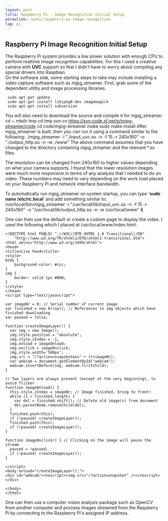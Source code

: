 ```yaml
---
layout: post
title: Raspberry Pi - Image Recognition Initial Setup
permalink: /wiki/raspberry-pi-image-recognition
tag: pi
---
```


## Raspberry Pi Image Recognition Initial Setup

The Raspberry Pi system provides a low power solution with enough CPU to perform realtime image recognition capabilities.  For this I used a creative camera with **UVC** support so that I didn't have to worry about compiling any special drivers into Raspbian.  
On the software side, some starting steps to take may include installing a video capture software such as mjpg_streamer.  First, grab some of the dependent utility and image processing libraries.

     sudo apt-get update
     sudo apt-get install libjpeg8-dev imagemagick
     sudo apt-get install subversion

You will also need to download the source and compile it for mjpg_streamer.
     cd ~
     mkdir tmp
     cd tmp
     svn co https://svn.code.sf.net/p/mjpg-streamer/code
     cd code/mjpg-streamer
     make
     sudo make install
After mjpg_streamer is built, then you can run it using a command similar to the following:
     ./mjpg_streamer -i "./input_uvc.so -n -f 15 -r 240x160" -o "./output_http.so -n -w ./www"
The above command assumes that you have changed to the directory containing mjpg_streamer and the relevant *.so files.

The resolution can be changed from 240x160 to higher values depending on what your camera supports.  I found that the lower resolution images were much more responsive in terms of any analysis that I needed to do on video.  These numbers may need to vary depending on the work load placed on your Raspberry Pi and network interface bandwidth.

To automatically run mjpg_streamer on system startup, you can type '**sudo nano /etc/rc.local**' and add something similar to:
     /usr/local/bin/mjpg_streamer -i "/usr/local/lib/input_uvc.so -n -f 15 -r 240x160" -o "/usr/local/lib/output_http.so -n -w /usr/local/www" &

One can then use the default or create a custom page to display the video.  I used the following which I placed at /usr/local/www/index.html:
```
<!DOCTYPE html PUBLIC "-//W3C//DTD XHTML 1.0 Transitional//EN"
    "http://www.w3.org/TR/xhtml1/DTD/xhtml1-transitional.dtd">
<html xmlns="http://www.w3.org/1999/xhtml">
<head>
<title>Live Feed</title>
<style>
body {
    background-color: #ccc;
}
img {
    border: solid 1px #000;
}
</style>
</head>
<script type="text/javascript">

var imageNr = 0; // Serial number of current image
var finished = new Array(); // References to img objects which have finished downloading
var paused = false;

function createImageLayer() {
  var img = new Image();
  img.style.position = "absolute";
  img.style.zIndex = -1;
  img.onload = imageOnload;
  img.onclick = imageOnclick;
  img.style.width='500px';
  img.src = "/?action=snapshot&n=" + (++imageNr);
  var webcam = document.getElementById("webcam");
  webcam.insertBefore(img, webcam.firstChild);
}

// Two layers are always present (except at the very beginning), to avoid flicker
function imageOnload() {
  this.style.zIndex = imageNr; // Image finished, bring to front!
  while (1 < finished.length) {
    var del = finished.shift(); // Delete old image(s) from document
    del.parentNode.removeChild(del);
  }
  finished.push(this);
  if (!paused) createImageLayer();
  finished.push(this);
  if (!paused) createImageLayer();
}

function imageOnclick() { // Clicking on the image will pause the stream
  paused = !paused;
  if (!paused) createImageLayer();
}

</script>
<body onload="createImageLayer();">
<div id="webcam"><noscript><img src="/?action=snapshot" /></noscript></div>

</body>
</html>
```

One can then use a computer vision analysis package such as OpenCV from another computer and process images streamed from the Raspberry Pi by connecting to the Raspberry Pi's assigned IP address.